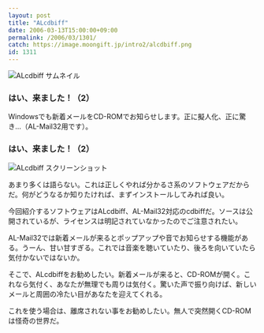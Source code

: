 ```yaml
---
layout: post
title: "ALcdbiff"
date: 2006-03-13T15:00:00+09:00
permalink: /2006/03/1301/
catch: https://image.moongift.jp/intro2/alcdbiff.png
id: 1311
---
```

 ![ALcdbiff サムネイル](https://image.moongift.jp/intro2/alcdbiff.t.png "ALcdbiff サムネイル")
  

### はい、来ました！（2）
  
Windowsでも新着メールをCD-ROMでお知らせします。正に擬人化、正に驚き…（AL-Mail32用です）。  
<!--more-->  

### はい、来ました！（2）
  

![ALcdbiff スクリーンショット](https://image.moongift.jp/intro2/alcdbiff.png "ALcdbiff スクリーンショット")

  

あまり多くは語らない。これは正しくやれば分かるさ系のソフトウェアだからだ。何がどうなるか知りたければ、まずインストールしてみれば良い。

  

今回紹介するソフトウェアはALcdbiff、AL-Mail32対応のcdbiffだ。ソースは公開されているが、ライセンスは明記されていなかったのでご注意されたい。

  

AL-Mail32では新着メールが来るとポップアップや音でお知らせする機能がある。うーん、甘い甘すぎる。これでは音楽を聴いていたり、後ろを向いていたら気付かないではないか。

  

そこで、ALcdbiffをお勧めしたい。新着メールが来ると、CD-ROMが開く。これなら気付く、あなたが無理でも周りは気付く。驚いた声で振り向けば、新しいメールと周囲の冷たい目があなたを迎えてくれる。

  

これを使う場合は、離席されない事をお勧めしたい。無人で突然開くCD-ROMは怪奇の世界だ。

